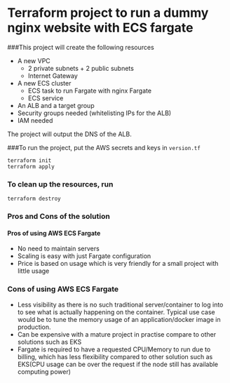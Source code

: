 # Terraform project to run a dummy nginx website with ECS fargate

###This project will create the following resources
- A new VPC
    - 2 private subnets + 2 public subnets
    - Internet Gateway
- A new ECS cluster
    - ECS task to run Fargate with nginx Fargate
    - ECS service 
- An ALB and a target group
- Security groups needed (whitelisting IPs for the ALB)
- IAM needed

The project will output the DNS of the ALB.

###To run the project, put the AWS secrets and keys in `version.tf`
```
terraform init
terraform apply
```

### To clean up the resources, run
```
terraform destroy
```

### Pros and Cons of the solution

#### Pros of using AWS ECS Fargate
- No need to maintain servers
- Scaling is easy with just Fargate configuration
- Price is based on usage which is very friendly for a small project with little usage

### Cons of using AWS ECS Fargate
- Less visibility as there is no such traditional server/container to log into to see what is actually happening on the container. Typical use case would be to tune the memory usage of an application/docker image in production.
- Can be expensive with a mature project in practise compare to other solutions such as EKS
- Fargate is required to have a requested CPU/Memory to run due to billing, which has less flexibility compared to other solution such as EKS(CPU usage can be over the request if the node still has available computing power)
